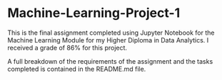 # Machine-Learning-Project-1
This is the final assignment completed using Jupyter Notebook for the Machine Learning Module for my Higher Diploma in Data Analytics. I received a grade of 86% for this project.  

A full breakdown of the requirements of the assignment and the tasks completed is contained in the README.md file.
